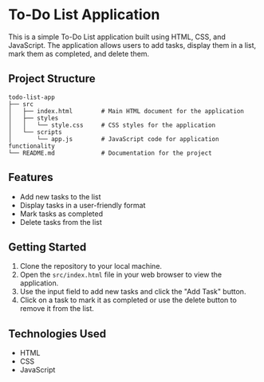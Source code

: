 # To-Do List Application

This is a simple To-Do List application built using HTML, CSS, and JavaScript. The application allows users to add tasks, display them in a list, mark them as completed, and delete them.

## Project Structure

```
todo-list-app
├── src
│   ├── index.html        # Main HTML document for the application
│   ├── styles
│   │   └── style.css     # CSS styles for the application
│   └── scripts
│       └── app.js        # JavaScript code for application functionality
└── README.md             # Documentation for the project
```

## Features

- Add new tasks to the list
- Display tasks in a user-friendly format
- Mark tasks as completed
- Delete tasks from the list

## Getting Started

1. Clone the repository to your local machine.
2. Open the `src/index.html` file in your web browser to view the application.
3. Use the input field to add new tasks and click the "Add Task" button.
4. Click on a task to mark it as completed or use the delete button to remove it from the list.

## Technologies Used

- HTML
- CSS
- JavaScript
